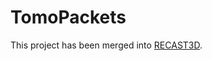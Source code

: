 # TomoPackets

This project has been merged into [RECAST3D](https://www.github.com/cicwi/RECAST3D). 

